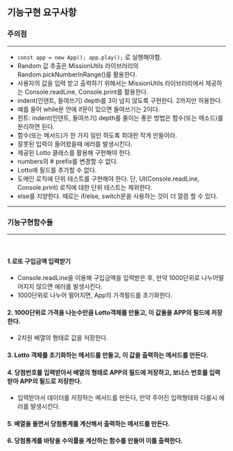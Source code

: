 ## 기능구현 요구사항

### 주의점
<hr/>

* ```const app = new App(); app.play();``` 로 실행해야함. 
* Random 값 추출은 MissionUtils 라이브러리의 Random.pickNumberInRange()를 활용한다.<br/>
* 사용자의 값을 입력 받고 출력하기 위해서는 MissionUtils 라이브러리에서 제공하는 Console.readLine, Console.print를 활용한다.<br/>
* indent(인덴트, 들여쓰기) depth를 3이 넘지 않도록 구현한다. 2까지만 허용한다.
* 예를 들어 while문 안에 if문이 있으면 들여쓰기는 2이다.
* 힌트: indent(인덴트, 들여쓰기) depth를 줄이는 좋은 방법은 함수(또는 메소드)를 분리하면 된다.
* 함수(또는 메서드)가 한 가지 일만 하도록 최대한 작게 만들어라.
* 잘못된 입력이 들어왔을때 에러를 발생시킨다.
* 제공된 Lotto 클래스를 활용해 구현해야 한다.
* numbers의 # prefix를 변경할 수 없다.
* Lotto에 필드를 추가할 수 없다.
* 도메인 로직에 단위 테스트를 구현해야 한다. 단, UI(Console.readLine, Console.print) 로직에 대한 단위 테스트는 제외한다.
* else를 지양한다. 때로는 if/else, switch문을 사용하는 것이 더 깔끔 할 수 있다. 

<hr/>

### 기능구현함수들
<hr/>
<br/>

#### 1.로또 구입금액 입력받기 <br/>
* Console.readLine을 이용해 구입금액을 입력받은 후, 만약 1000단위로 나누어떨어지지 않으면 에러를 발생시킨다.
* 1000단위로 나누어 떨어지면, App의 가격필드를 초기화한다. 
#### 2. 1000단위로 가격을 나눈수만큼 Lotto객체를 만들고, 이 값들을 APP의 필드에 저장한다. <br/>
* 2차원 배열의 형태로 값을 저장한다.
#### 3. Lotto 객체를 초기화하는 메서드를 만들고, 이 값을 출력하는 메서드를 만든다. 
#### 4. 당첨번호를 입력받아서 배열의 형태로 APP의 필드에 저장하고, 보너스 번호를 입력받아 APP의 필드로 저장한다. <br/>
* 입력받아서 데이터를 저장하는 메서드를 만든다, 만약 주어진 입력형태와 다를시 에러를 발생시킨다.
#### 5. 배열을 돌면서 당첨통계를 계산해서 출력하는 메서드를 만든다.<br/>
#### 6. 당첨통계를 바탕을 수익률을 계산하는 함수를 만들어 이를 출력한다. <br/>
